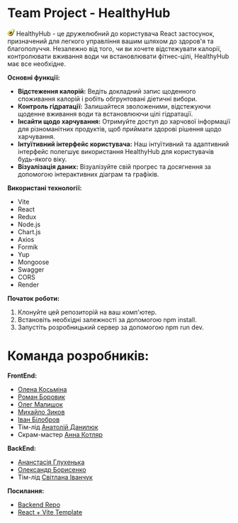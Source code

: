 # Team Project - HealthyHub

![HealthyHub Logo](public/favicon.png) HealthyHub - це дружелюбний до
користувача React застосунок, призначений для легкого управління вашим шляхом до
здоров'я та благополуччя. Незалежно від того, чи ви хочете відстежувати калорії,
контролювати вживання води чи встановлювати фітнес-цілі, HealthyHub має все
необхідне.


**Основні функції:**

- **Відстеження калорій:** Ведіть докладний запис щоденного споживання калорій і
  робіть обгрунтовані діетичні вибори.
- **Контроль гідратації:** Залишайтеся зволоженими, відстежуючи щоденне вживання
  води та встановлюючи цілі гідратації.
- **Інсайти щодо харчування:** Отримуйте доступ до харчової інформації для
  різноманітних продуктів, щоб приймати здорові рішення щодо харчування.
- **Інтуїтивний інтерфейс користувача:** Наш інтуїтивний та адаптивний інтерфейс
  полегшує використання HealthyHub для користувачів будь-якого віку.
- **Візуалізація даних:** Візуалізуйте свій прогрес та досягнення за допомогою
  інтерактивних діаграм та графіків.


**Використані технології:**

- Vite
- React
- Redux
- Node.js
- Chart.js
- Axios
- Formik
- Yup
- Mongoose
- Swagger
- CORS
- Render


**Початок роботи:**

1. Клонуйте цей репозиторій на ваш комп'ютер.
2. Встановіть необхідні залежності за допомогою npm install.
3. Запустіть розробницький сервер за допомогою npm run dev.


# Команда розробників:

**FrontEnd:**
- [Олена Косьміна](https://github.com/KosminaOlena)
- [Роман Боровик](https://github.com/BorovChe)
- [Олег Малишок](https://github.com/OlegMalyshok)
- [Михайло Зиков](https://github.com/Rhilim)
- [Іван Білобров](https://github.com/ivanbilobrov07)
- Тім-лід [Анатолій Данилюк](https://github.com/Ne1rem)
- Скрам-мастер [Анна Котляр](https://github.com/AnnaKotl)

**BackEnd:**
- [Ананстасія Глухенька](https://github.com/Hlukhenka)
- [Олександр Борисенко](https://github.com/allborysenko)
- Тім-лід [Світлана Іванчук](https://github.com/Svitlana-Ivanchuk)


**Посилання:**

- [Backend Repo](https://github.com/Svitlana-Ivanchuk/Food_diary_Backend)
- [React + Vite Template](https://github.com/IvettaGoIT/react_vite)